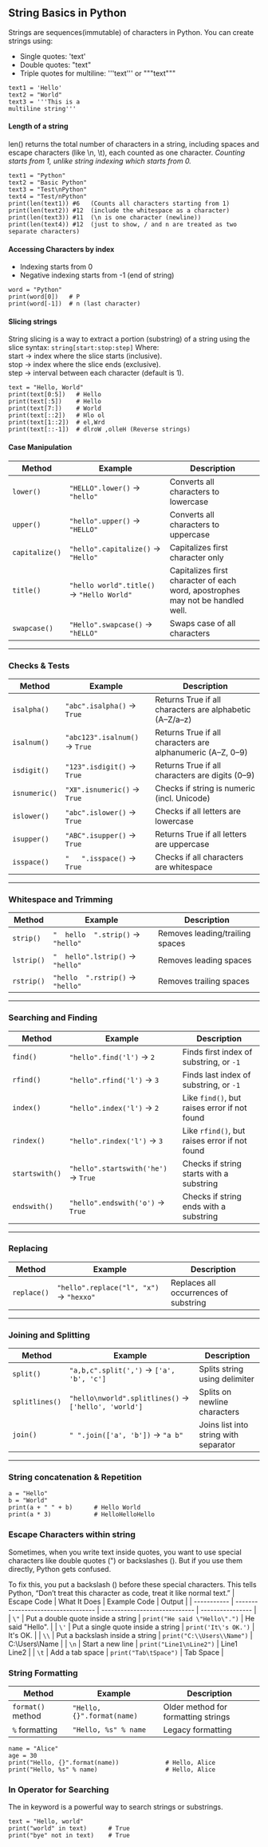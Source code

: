 ## String Basics in Python

Strings are sequences(immutable) of characters in Python. You can create strings using:
 - Single quotes: 'text'
 - Double quotes: "text"
 - Triple quotes for multiline: '''text''' or """text"""

```
text1 = 'Hello'
text2 = "World"
text3 = '''This is a
multiline string'''
```
#### Length of a string
len() returns the total number of characters in a string, including spaces and escape characters (like \n, \t), each counted as one character.
*Counting starts from 1, unlike string indexing which starts from 0.*
```
text1 = "Python"
text2 = "Basic Python"
text3 = "Test\nPython"
text4 = "Test/nPython"
print(len(text1)) #6   (Counts all characters starting from 1)
print(len(text2)) #12  (include the whitespace as a character)
print(len(text3)) #11  (\n is one character (newline))
print(len(text4)) #12  (just to show, / and n are treated as two separate characters)
```
#### Accessing Characters by index
 - Indexing starts from 0
 - Negative indexing starts from -1 (end of string)
```
word = "Python"
print(word[0])   # P
print(word[-1])  # n (last character)
```

#### Slicing strings
String slicing is a way to extract a portion (substring) of a string using the slice syntax:
`string[start:stop:step]`
Where:  
start → index where the slice starts (inclusive).  
stop → index where the slice ends (exclusive).  
step → interval between each character (default is 1).
```
text = "Hello, World"
print(text[0:5])   # Hello
print(text[:5])    # Hello
print(text[7:])    # World
print(text[::2])   # Hlo ol
print(text[1::2])  # el,Wrd
print(text[::-1])  # dlroW ,olleH (Reverse strings)
```
#### Case Manipulation

| Method           | Example                          | Description                                 |
|------------------|----------------------------------|---------------------------------------------|
| `lower()`        | `"HELLO".lower()` → `"hello"`    | Converts all characters to lowercase        |
| `upper()`        | `"hello".upper()` → `"HELLO"`    | Converts all characters to uppercase        |
| `capitalize()`   | `"hello".capitalize()` → `"Hello"` | Capitalizes first character only           |
| `title()`        | `"hello world".title()` → `"Hello World"` | Capitalizes first character of each word, apostrophes may not be handled well.                 |
| `swapcase()`     | `"Hello".swapcase()` → `"hELLO"` | Swaps case of all characters                |

---

### Checks & Tests

| Method           | Example                            | Description                                 |
|------------------|------------------------------------|---------------------------------------------|
| `isalpha()`      | `"abc".isalpha()` → `True`         | Returns True if all characters are alphabetic (A–Z/a–z)      |
| `isalnum()`      | `"abc123".isalnum()` → `True`      | Returns True if all characters are alphanumeric (A–Z, 0–9)  |
| `isdigit()`      | `"123".isdigit()` → `True`         | Returns True if all characters are digits (0–9)        |
| `isnumeric()`    | `"Ⅻ".isnumeric()` → `True`         | Checks if string is numeric (incl. Unicode) |
| `islower()`      | `"abc".islower()` → `True`         | Checks if all letters are lowercase         |
| `isupper()`      | `"ABC".isupper()` → `True`         | Returns True if all letters are uppercase         |
| `isspace()`      | `"   ".isspace()` → `True`         | Checks if all characters are whitespace     |

---

### Whitespace and Trimming

| Method           | Example                             | Description                                 |
|------------------|-------------------------------------|---------------------------------------------|
| `strip()`        | `"  hello  ".strip()` → `"hello"`   | Removes leading/trailing spaces             |
| `lstrip()`       | `"  hello".lstrip()` → `"hello"`    | Removes leading spaces                      |
| `rstrip()`       | `"hello  ".rstrip()` → `"hello"`    | Removes trailing spaces                     |

---

### Searching and Finding

| Method           | Example                              | Description                                 |
|------------------|--------------------------------------|---------------------------------------------|
| `find()`         | `"hello".find('l')` → `2`            | Finds first index of substring, or `-1`     |
| `rfind()`        | `"hello".rfind('l')` → `3`           | Finds last index of substring, or `-1`      |
| `index()`        | `"hello".index('l')` → `2`           | Like `find()`, but raises error if not found |
| `rindex()`       | `"hello".rindex('l')` → `3`          | Like `rfind()`, but raises error if not found |
| `startswith()`   | `"hello".startswith('he')` → `True`  | Checks if string starts with a substring    |
| `endswith()`     | `"hello".endswith('o')` → `True`     | Checks if string ends with a substring      |

---

### Replacing 
| Method           | Example                                | Description                                 |
|------------------|----------------------------------------|---------------------------------------------|
| `replace()`      | `"hello".replace("l", "x")` → `"hexxo"`| Replaces all occurrences of substring       |

---

### Joining and Splitting

| Method           | Example                                        | Description                                 |
|------------------|------------------------------------------------|---------------------------------------------|
| `split()`        | `"a,b,c".split(',')` → `['a', 'b', 'c']`       | Splits string using delimiter               |
| `splitlines()`   | `"hello\nworld".splitlines()` → `['hello', 'world']` | Splits on newline characters     |
| `join()`         | `" ".join(['a', 'b'])` → `"a b"`               | Joins list into string with separator       |

---
### String concatenation & Repetition
```
a = "Hello"
b = "World"
print(a + " " + b)      # Hello World
print(a * 3)            # HelloHelloHello
```
### Escape Characters within string
Sometimes, when you write text inside quotes, you want to use special characters like double quotes (") or backslashes (\). But if you use them directly, Python gets confused.

To fix this, you put a backslash (\) before these special characters. This tells Python, “Don’t treat this character as code, treat it like normal text.”
| Escape Code | What It Does                       | Example Code                  | Output           |
| ----------- | ---------------------------------- | ----------------------------- | ---------------- |
| `\"`        | Put a double quote inside a string | `print("He said \"Hello\".")` | He said "Hello". |
| `\'`        | Put a single quote inside a string | `print('It\'s OK.')`          | It's OK.         |
| `\\`        | Put a backslash inside a string    | `print("C:\\Users\\Name")`    | C:\Users\Name    |
| `\n`        | Start a new line                   | `print("Line1\nLine2")`       | Line1<br>Line2   |
| `\t`        | Add a tab space                    | `print("Tab\tSpace")`         | Tab    Space     |
### String Formatting
| Method            | Example                    | Description                            |
| ----------------- | -------------------------- | -------------------------------------- |
| `format()` method | `"Hello, {}".format(name)` | Older method for formatting strings    |
| `%` formatting    | `"Hello, %s" % name`       | Legacy formatting                      |
```
name = "Alice"
age = 30
print("Hello, {}".format(name))             # Hello, Alice
print("Hello, %s" % name)                   # Hello, Alice
```
### In Operator for Searching
The in keyword is a powerful way to search strings or substrings.
```
text = "Hello, world"
print("world" in text)      # True
print("bye" not in text)    # True
```
